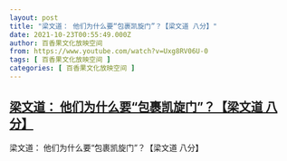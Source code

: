 ```yaml
---
layout: post
title: "梁文道： 他们为什么要“包裹凯旋门”？【梁文道 八分】"
date: 2021-10-23T00:55:49.000Z
author: 百香果文化放映空间
from: https://www.youtube.com/watch?v=Uxg8RV06U-0
tags: [ 百香果文化放映空间 ]
categories: [ 百香果文化放映空间 ]
---
```

<!--1634950549000-->
[梁文道： 他们为什么要“包裹凯旋门”？【梁文道 八分】](https://www.youtube.com/watch?v=Uxg8RV06U-0)
------

<div>
梁文道： 他们为什么要“包裹凯旋门”？【梁文道 八分】
</div>
